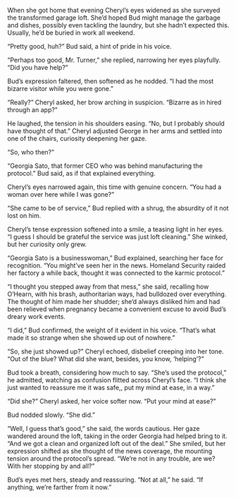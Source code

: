 When she got home that evening Cheryl’s eyes widened as she surveyed the transformed garage loft. She’d hoped Bud might manage the garbage and dishes, possibly even tackling the laundry, but she hadn’t expected this. Usually, he’d be buried in work all weekend. 

“Pretty good, huh?” Bud said, a hint of pride in his voice. 

“Perhaps too good, Mr. Turner,” she replied, narrowing her eyes playfully. “Did you have help?” 

Bud’s expression faltered, then softened as he nodded. “I had the most bizarre visitor while you were gone.” 

“Really?” Cheryl asked, her brow arching in suspicion. “Bizarre as in hired through an app?” 

He laughed, the tension in his shoulders easing. “No, but I probably should have thought of that.” Cheryl adjusted George in her arms and settled into one of the chairs, curiosity deepening her gaze. 

“So, who then?” 

“Georgia Sato, that former CEO who was behind manufacturing the protocol.” Bud said, as if that explained everything. 

Cheryl’s eyes narrowed again, this time with genuine concern. “You had a woman over here while I was gone?” 

“She came to be of service,” Bud replied with a shrug, the absurdity of it not lost on him. 

Cheryl’s tense expression softened into a smile, a teasing light in her eyes. “I guess I should be grateful the service was just loft cleaning.” She winked, but her curiosity only grew. 

“Georgia Sato is a businesswoman,” Bud explained, searching her face for recognition. “You might’ve seen her in the news. Homeland Security raided her factory a while back, thought it was connected to the karmic protocol.” 

“I thought you stepped away from that mess,” she said, recalling how O’Hearn, with his brash, authoritarian ways, had bulldozed over everything. The thought of him made her shudder; she’d always disliked him and had been relieved when pregnancy became a convenient excuse to avoid Bud’s dreary work events. 

“I did,” Bud confirmed, the weight of it evident in his voice. “That’s what made it so strange when she showed up out of nowhere.” 

“So, she just showed up?” Cheryl echoed, disbelief creeping into her tone. “Out of the blue? What did she want, besides, you know, ‘helping’?” 

Bud took a breath, considering how much to say. “She’s used the protocol,” he admitted, watching as confusion flitted across Cheryl’s face. “I think she just wanted to reassure me it was safe,, put my mind at ease, in a way.” 

“Did she?” Cheryl asked, her voice softer now. “Put your mind at ease?” 

Bud nodded slowly. “She did.” 

“Well, I guess that’s good,” she said, the words cautious. Her gaze wandered around the loft, taking in the order Georgia had helped bring to it. “And we got a clean and organized loft out of the deal.” She smiled, but her expression shifted as she thought of the news coverage, the mounting tension around the protocol’s spread. “We’re not in any trouble, are we? With her stopping by and all?” 

Bud’s eyes met hers, steady and reassuring. “Not at all,” he said. “If anything, we’re farther from it now.”
